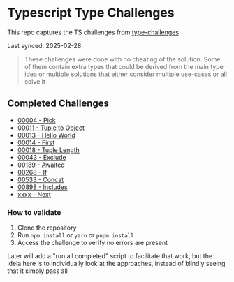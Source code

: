 # Typescript Type Challenges

This repo captures the TS challenges from [type-challenges](https://github.com/type-challenges/type-challenges)

Last synced: 2025-02-28

> These challenges were done with no cheating of the solution. Some of them contain extra types that could be derived from the main type idea or multiple solutions that either consider multiple use-cases or all solve it

## Completed Challenges

- [00004 - Pick](./questions/00004-easy-pick)
- [00011 - Tuple to Object](./questions/00011-easy-tuple-to-object)
- [00013 - Hello World](./questions/00013-warm-hello-world)
- [00014 - First](./questions/00014-easy-first)
- [00018 - Tuple Length](./questions/00018-easy-tuple-length)
- [00043 - Exclude](./questions/00043-easy-exclude)
- [00189 - Awaited](./questions/00189-easy-awaited)
- [00268 - If](./questions/00268-easy-if)
- [00533 - Concat](./questions/00533-easy-concat)
- [00898 - Includes](./questions/00898-easy-includes)
- [xxxx - Next](./questions/xxxxxxx)

### How to validate

1. Clone the repository
2. Run `npm install` or `yarn` or `pnpm install`
3. Access the challenge to verify no errors are present

Later will add a "run all completed" script to facilitate that work, but the ideia here is to individually look at the approaches, instead of blindly seeing that it simply pass all
